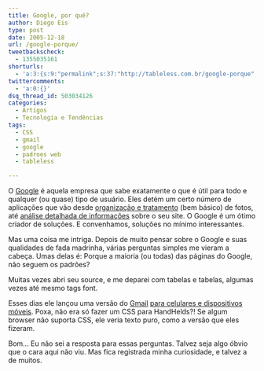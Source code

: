 ```yaml
---
title: Google, por quê?
author: Diego Eis
type: post
date: 2005-12-18
url: /google-porque/
tweetbackscheck:
  - 1355035161
shorturls:
  - 'a:3:{s:9:"permalink";s:37:"http://tableless.com.br/google-porque";s:7:"tinyurl";s:26:"http://tinyurl.com/3veyqnb";s:4:"isgd";s:19:"http://is.gd/GrDivt";}'
twittercomments:
  - 'a:0:{}'
dsq_thread_id: 503034126
categories:
  - Artigos
  - Tecnologia e Tendências
tags:
  - CSS
  - gmail
  - google
  - padroes web
  - tableless

---
```

O [Google][1] é aquela empresa que sabe exatamente o que é útil para todo e qualquer (ou quase) tipo de usuário. Eles detém um certo número de aplicações que vão desde [organização e tratamento][2] (bem básico) de fotos, até [análise detalhada de informações][3] sobre o seu site. O Google é um ótimo criador de soluções. E convenhamos, soluções no mínimo interessantes.

Mas uma coisa me intriga. Depois de muito pensar sobre o Google e suas qualidades de fada madrinha, várias perguntas simples me vieram a cabeça. Umas delas é: Porque a maioria (ou todas) das páginas do Google, não seguem os padrões?
  
Muitas vezes abri seu source, e me deparei com tabelas e tabelas, algumas vezes até mesmo tags font.

Esses dias ele lançou uma versão do [Gmail][4] [para celulares e dispositivos móveis][5]. Poxa, não era só fazer um CSS para HandHelds?! Se algum browser não suporta CSS, ele veria texto puro, como a versão que eles fizeram.

Bom&#8230; Eu não sei a resposta para essas perguntas. Talvez seja algo óbvio que o cara aqui não viu. Mas fica registrada minha curiosidade, e talvez a de muitos.

 [1]: http://www.google.com/
 [2]: http://picasa.google.com/index.html
 [3]: http://www.google.com/analytics/
 [4]: http://gmail.google.com/ "WebMail do Google"
 [5]: http://www.google.com/glm/gmail
